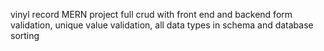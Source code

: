vinyl record MERN project
full crud with front end and backend form validation, unique value validation, all data types in schema and database sorting 

